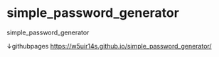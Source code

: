# simple_password_generator
simple_password_generator

↓githubpages
https://w5uir14s.github.io/simple_password_generator/

